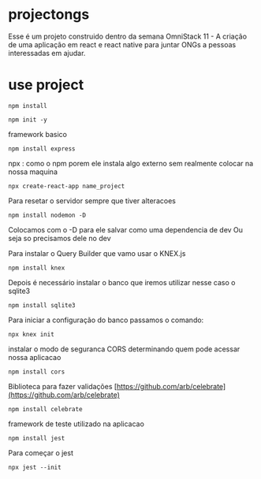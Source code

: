 # projectongs
Esse é um projeto construido dentro da semana OmniStack 11 - A criação de uma aplicação em react e react native para juntar ONGs a pessoas interessadas em ajudar.

# use project

```
npm install
```

```
npm init -y
```

framework basico 

```
npm install express
```

npx : como o npm porem ele instala algo externo sem realmente colocar na nossa maquina

```
npx create-react-app name_project
```

Para resetar o servidor sempre que tiver alteracoes
```
npm install nodemon -D
```
Colocamos com o -D para ele salvar como uma dependencia de dev
Ou seja so precisamos dele no dev

Para instalar o Query Builder que vamo usar o KNEX.js
```
npm install knex

```
Depois é necessário instalar o banco que iremos utilizar nesse caso o sqlite3
```
npm install sqlite3
```

Para iniciar a configuração do banco passamos o comando:
```
npx knex init
```

instalar o modo de seguranca CORS 
determinando quem pode acessar nossa aplicacao
```
npm install cors
```

Biblioteca para fazer validações
[https://github.com/arb/celebrate](https://github.com/arb/celebrate)
```
npm install celebrate
```

framework de teste utilizado na aplicacao
```
npm install jest
```

Para começar o jest
```
npx jest --init
```
